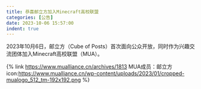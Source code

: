 ```yaml
---
title: 恭喜邮立方加入Minecraft高校联盟
categories: [公告]
date: 2023-10-06 15:57:00
indent: true
---
```


2023年10月6日，邮立方（Cube of Posts）首次面向公众开放，同时作为兴趣交流团体加入Minecraft高校联盟（MUA）。

{% link https://www.mualliance.cn/archives/1813 MUA成员：邮立方 icon:https://www.mualliance.cn/wp-content/uploads/2023/01/cropped-mualogo_512_tm-192x192.png %}
